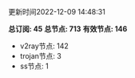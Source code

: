 更新时间2022-12-09 14:48:31

**总订阅: 45**
**总节点: 713**
**有效节点: 146**
- v2ray节点: 142
- trojan节点: 3
- ss节点: 1
